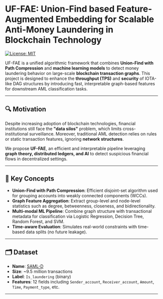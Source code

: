 # UF-FAE: Union-Find based Feature-Augmented Embedding for Scalable Anti-Money Laundering in Blockchain Technology

[![License: MIT](https://img.shields.io/badge/License-MIT-yellow.svg)](LICENSE)

UF-FAE is a unified algorithmic framework that combines **Union-Find with Path Compression** and **machine learning models** to detect money laundering behavior on large-scale **blockchain transaction graphs**. This project is designed to enhance the **throughput (TPS)** and **security** of IOTA-like DAG structures by introducing fast, interpretable graph-based features for downstream AML classification tasks.

---

## 🔍 Motivation

Despite increasing adoption of blockchain technologies, financial institutions still face the **"data silos"** problem, which limits cross-institutional surveillance. Moreover, traditional AML detection relies on rules or static transaction features, ignoring **network structures**.

We propose **UF-FAE**, an efficient and interpretable pipeline leveraging **graph theory, distributed ledgers, and AI** to detect suspicious financial flows in decentralized settings.

---

## 🧠 Key Concepts

- **Union-Find with Path Compression**: Efficient disjoint-set algorithm used for grouping accounts into weakly connected components (WCCs).
- **Graph Feature Aggregation**: Extract group-level and node-level statistics such as degree, betweenness, closeness, and bidirectionality.
- **Multi-modal ML Pipeline**: Combine graph structure with transactional metadata for classification via Logistic Regression, Decision Tree, Random Forest, and SVM.
- **Time-aware Evaluation**: Simulates real-world constraints with time-based data splits (no future leakage).

---

## 🗂 Dataset

- **Name**: [SAML-D](https://www.kaggle.com/datasets/oztasyusuf/synthetic-aml-data-saml-d)  
- **Size**: ~9.5 million transactions  
- **Label**: `Is_laundering` (binary)  
- **Features**: 12 fields including `Sender_account`, `Receiver_account`, `Amount`, `Time`, `Payment_type`, etc.

---
